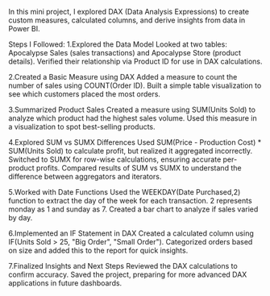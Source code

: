In this mini project, I explored DAX (Data Analysis Expressions) to create custom measures, calculated columns, and derive insights from data in Power BI.

Steps I Followed:
1.Explored the Data Model
Looked at two tables: Apocalypse Sales (sales transactions) and Apocalypse Store (product details).
Verified their relationship via Product ID for use in DAX calculations.

2.Created a Basic Measure using DAX
Added a measure to count the number of sales using COUNT(Order ID).
Built a simple table visualization to see which customers placed the most orders.

3.Summarized Product Sales
Created a measure using SUM(Units Sold) to analyze which product had the highest sales volume.
Used this measure in a visualization to spot best-selling products.

4.Explored SUM vs SUMX Differences
Used SUM(Price - Production Cost) * SUM(Units Sold) to calculate profit, but realized it aggregated incorrectly.
Switched to SUMX for row-wise calculations, ensuring accurate per-product profits.
Compared results of SUM vs SUMX to understand the difference between aggregators and iterators.

5.Worked with Date Functions
Used the WEEKDAY(Date Purchased,2) function to extract the day of the week for each transaction. 2 represents monday as 1 and sunday as 7.
Created a bar chart to analyze if sales varied by day.

6.Implemented an IF Statement in DAX
Created a calculated column using IF(Units Sold > 25, "Big Order", "Small Order").
Categorized orders based on size and added this to the report for quick insights.

7.Finalized Insights and Next Steps
Reviewed the DAX calculations to confirm accuracy.
Saved the project, preparing for more advanced DAX applications in future dashboards.
